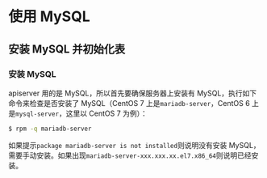 # 使用 MySQL
## 安装 MySQL 并初始化表
### 安装 MySQL
apiserver 用的是 MySQL，所以首先要确保服务器上安装有 MySQL，执行如下命令来检查是否安装了 MySQL（CentOS 7 上是`mariadb-server`，CentOS 6
上是`mysql-server`，这里以 CentOS 7 为例）：
```bash
$ rpm -q mariadb-server
```

如果提示`package mariadb-server is not installed`则说明没有安装 MySQL，需要手动安装。如果出现`mariadb-server-xxx.xxx.xx.el7.x86_64`则说明已经安装。